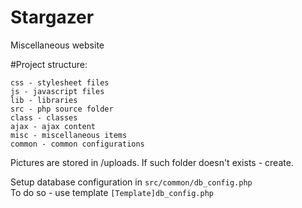 # Stargazer
Miscellaneous website

#Project structure:

`css - stylesheet files`\
`js - javascript files`\
`lib - libraries`\
`src - php source folder`\
`class - classes`\
`ajax - ajax content`\
`misc - miscellaneous items`\
`common - common configurations`

Pictures are stored in /uploads.
If such folder doesn't exists - create.

Setup database configuration in `src/common/db_config.php`\
To do so - use template `[Template]db_config.php`
